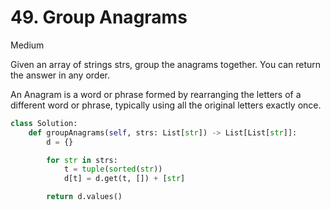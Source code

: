 # 49. Group Anagrams

Medium

Given an array of strings strs, group the anagrams together. You can return the answer in any order.

An Anagram is a word or phrase formed by rearranging the letters of a different word or phrase, typically using all the original letters exactly once.

```python
class Solution:
    def groupAnagrams(self, strs: List[str]) -> List[List[str]]:
        d = {}

        for str in strs:
            t = tuple(sorted(str))
            d[t] = d.get(t, []) + [str]

        return d.values()
```
